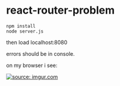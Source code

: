 # react-router-problem

```
npm install
node server.js
```

then load localhost:8080

errors should be in console. 

on my browser i see:

<a href="http://imgur.com/DnBWjjd"><img src="http://i.imgur.com/DnBWjjd.png" title="source: imgur.com" /></a>

